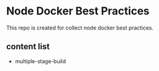 # Node Docker Best Practices

This repo is created for collect node docker best practices.

## content list

- multiple-stage-build
